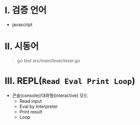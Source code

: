 # I. 검증 언어
- javascript
# II. 시동어
> go test src/main/lexer/lexer.go
# III. REPL(`Read Eval Print Loop`)
- 콘솔(console)/대화형(interactive) 모드
  - Read input
  - Eval by Interpreter
  - Print result
  - Loop
